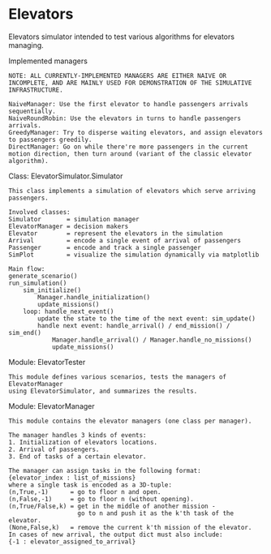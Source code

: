 # Elevators
Elevators simulator intended to test various algorithms for elevators managing.

Implemented managers

    NOTE: ALL CURRENTLY-IMPLEMENTED MANAGERS ARE EITHER NAIVE OR INCOMPLETE, AND ARE MAINLY USED FOR DEMONSTRATION OF THE SIMULATIVE INFRASTRUCTURE.

    NaiveManager: Use the first elevator to handle passengers arrivals sequentially.
    NaiveRoundRobin: Use the elevators in turns to handle passengers arrivals.
    GreedyManager: Try to disperse waiting elevators, and assign elevators to passengers greedily.
    DirectManager: Go on while there're more passengers in the current motion direction, then turn around (variant of the classic elevator algorithm).

Class: ElevatorSimulator.Simulator

    This class implements a simulation of elevators which serve arriving passengers.

    Involved classes:
    Simulator       = simulation manager
    ElevatorManager = decision makers
    Elevator        = represent the elevators in the simulation
    Arrival         = encode a single event of arrival of passengers
    Passenger       = encode and track a single passenger
    SimPlot         = visualize the simulation dynamically via matplotlib

    Main flow:
    generate_scenario()
    run_simulation()
        sim_initialize()
            Manager.handle_initialization()
            update_missions()
        loop: handle_next_event()
            update the state to the time of the next event: sim_update()
            handle next event: handle_arrival() / end_mission() / sim_end()
                Manager.handle_arrival() / Manager.handle_no_missions()
                update_missions()


Module: ElevatorTester

    This module defines various scenarios, tests the managers of ElevatorManager
    using ElevatorSimulator, and summarizes the results.


Module: ElevatorManager

    This module contains the elevator managers (one class per manager).
    
    The manager handles 3 kinds of events:
    1. Initialization of elevators locations.
    2. Arrival of passengers.
    3. End of tasks of a certain elevator.
    
    The manager can assign tasks in the following format:
    {elevator_index : list_of_missions}
    where a single task is encoded as a 3D-tuple:
    (n,True,-1)      = go to floor n and open.
    (n,False,-1)     = go to floor n (without opening).
    (n,True/False,k) = get in the middle of another mission -
                       go to n and push it as the k'th task of the elevator.
    (None,False,k)   = remove the current k'th mission of the elevator.
    In cases of new arrival, the output dict must also include:
    {-1 : elevator_assigned_to_arrival}
